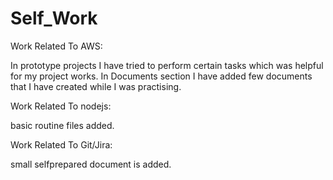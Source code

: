 # Self_Work

Work Related To AWS:

In prototype projects I have tried to perform certain tasks which was helpful for my project works.
In Documents section I have added few documents that I have created while I was practising.

Work Related To nodejs:

basic routine files added.

Work Related To Git/Jira:

small selfprepared document is added.
